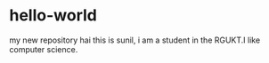 # hello-world
my new repository
hai this is sunil, i am a student in the RGUKT.I like computer science.
